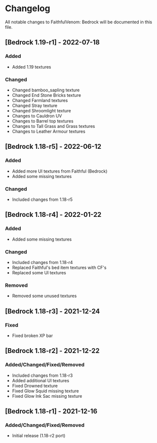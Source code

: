# Changelog
All notable changes to FaithfulVenom: Bedrock will be documented in this file.

## [Bedrock 1.19-r1] - 2022-07-18
### Added
- Added 1.19 textures

### Changed
- Changed bamboo_sapling texture
- Changed End Stone Bricks texture
- Changed Farmland textures
- Changed Stray texture
- Changed Shroomlight texture
- Changes to Cauldron UV
- Changes to Barrel top textures
- Changes to Tall Grass and Grass textures
- Changes to Leather Armour textures

## [Bedrock 1.18-r5] - 2022-06-12
### Added
- Added more UI textures from Faithful (Bedrock)
- Added some missing textures

### Changed
- Included changes from 1.18-r5

## [Bedrock 1.18-r4] - 2022-01-22
### Added
- Added some missing textures

### Changed
- Included changes from 1.18-r4
- Replaced Faithful's bed item textures with CF's
- Replaced some UI textures

### Removed
- Removed some unused textures

## [Bedrock 1.18-r3] - 2021-12-24
### Fixed
- Fixed broken XP bar

## [Bedrock 1.18-r2] - 2021-12-22
### Added/Changed/Fixed/Removed
- Included changes from 1.18-r3
- Added additional UI textures
- Fixed Drowned texture
- Fixed Glow Squid missing texture
- Fixed Glow Ink Sac missing texture

## [Bedrock 1.18-r1] - 2021-12-16
### Added/Changed/Fixed/Removed
- Initial release (1.18-r2 port)
